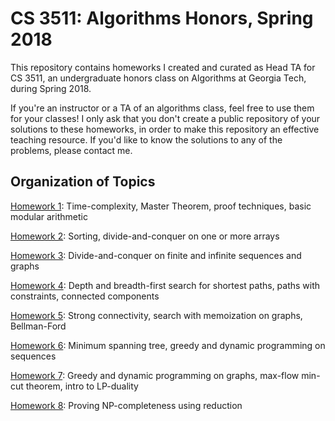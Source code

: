 # CS 3511: Algorithms Honors, Spring 2018
This repository contains homeworks I created and curated as Head TA for CS 3511,
an undergraduate honors class on Algorithms at Georgia Tech, during Spring 2018.

If you're an instructor or a TA of an algorithms class, feel free to use them
for your classes! I only ask that you don't create a public repository of your
solutions to these homeworks, in order to make this repository an effective
teaching resource. If you'd like to know the solutions to any of the problems,
please contact me.

## Organization of Topics
[Homework 1](./hw1.pdf): Time-complexity, Master Theorem, proof techniques, basic modular arithmetic

[Homework 2](./hw2.pdf): Sorting, divide-and-conquer on one or more arrays

[Homework 3](./hw3.pdf): Divide-and-conquer on finite and infinite sequences and graphs

[Homework 4](./hw4.pdf): Depth and breadth-first search for shortest paths, paths with constraints, connected components

[Homework 5](./hw5.pdf): Strong connectivity, search with memoization on graphs, Bellman-Ford

[Homework 6](./hw6.pdf): Minimum spanning tree, greedy and dynamic programming on sequences

[Homework 7](./hw7.pdf): Greedy and dynamic programming on graphs, max-flow min-cut theorem, intro to LP-duality

[Homework 8](./hw8.pdf): Proving NP-completeness using reduction
